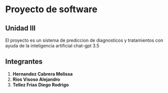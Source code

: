 # Proyecto de software

## Unidad III

El proyecto es un sistema de prediccion de diagnosticos y tratamientos con ayuda de la inteligencia artificial chat-gpt 3.5

## Integrantes

1. **Hernandez Cabrera Melissa**
1. **Rios Visoso Alejandro**
1. **Tellez Frias Diego Rodrigo**
